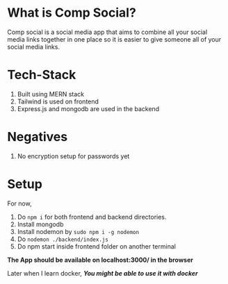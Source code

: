 # What is Comp Social?
Comp social is a social media app that aims to combine all your social media links together in one place so it is easier to give someone all of your social media links.

# Tech-Stack
1. Built using MERN stack
1. Tailwind is used on frontend
1. Express.js and mongodb are used in the backend

# Negatives
1. No encryption setup for passwords yet

# Setup
For now,
1. Do `npm i` for both frontend and backend directories.
1. Install mongodb
1. Install nodemon by `sudo npm i -g nodemon`
1. Do `nodemon ./backend/index.js`
1. Do npm start inside frontend folder on another terminal

**The App should be available on localhost:3000/ in the browser**

Later when I learn docker,
***You might be able to use it with docker***
